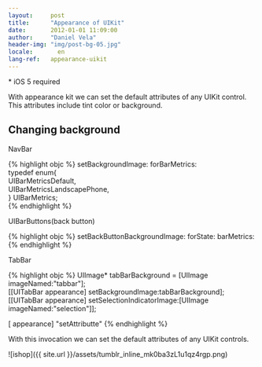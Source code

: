 ```yaml
---
layout:     post
title:      "Appearance of UIKit"
date:       2012-01-01 11:09:00
author:     "Daniel Vela"
header-img: "img/post-bg-05.jpg"
locale:       en
lang-ref:   appearance-uikit
---
```



\* iOS 5 required

With appearance kit we can set the default attributes of any UIKit control. This attributes include tint color or background.

## Changing background

NavBar

{% highlight objc %}
setBackgroundImage: forBarMetrics:  
    typedef enum{  
         UIBarMetricsDefault,  
         UIBarMetricsLandscapePhone,  
    } UIBarMetrics;  
{% endhighlight %}

UIBarButtons(back button)

{% highlight objc %}
setBackButtonBackgroundImage: forState: barMetrics:  
{% endhighlight %}

TabBar

{% highlight objc %}
UIImage* tabBarBackground = [UIImage imageNamed:"tabbar"];  
[[UITabBar appearance] setBackgroundImage:tabBarBackground];  
[[UITabBar appearance] setSelectionIndicatorImage:[UIImage imageNamed:"selection"]];  


[<UIControl> appearance] "setAttributte"
{% endhighlight %}

With this invocation we can set the default attributes of any UIKit controls.

![ishop]({{ site.url }}/assets/tumblr_inline_mk0ba3zL1u1qz4rgp.png)
